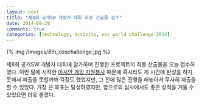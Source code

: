 ```yaml
---
layout: post
title: "제8회 공개SW 개발자 대회 최종 산출물 접수"
date: 2014-09-28
comments: true
categories: [technology, activity, oss world challenge 2014] 
---
```


{% img /images/8th_osschallenge.jpg %}

제8회 공개SW 개발자 대회에 참가하며 진행한 프로젝트의 최종 산출물을 오늘 접수하였다. 이번 달에 시작한 [아시안 게임 자원봉사](http://hwanho.net/blog/2014/07/20/asian-games-mock-equestrian-games/) 때문에 혹시라도 제 시간에 완성을 하지 못해서 제출을 못할까봐 걱정도 했었지만, 그 전에 많은 진행을 해놓아서 무사히 제출을 할 수 있었다. 가장 큰 목표는 달성하였지만, 앞으로의 심사에서도 좋은 성적을 거둘 수 있었으면 더욱 좋겠다.